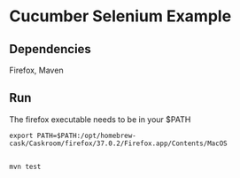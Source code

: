 # Cucumber Selenium Example

## Dependencies

Firefox, Maven

## Run
The firefox executable needs to be in your $PATH

    export PATH=$PATH:/opt/homebrew-cask/Caskroom/firefox/37.0.2/Firefox.app/Contents/MacOS


    mvn test
